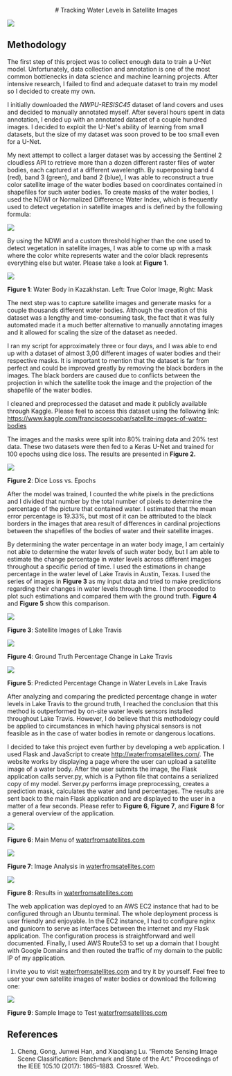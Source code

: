 <p align="center">
# Tracking Water Levels in Satellite Images

![](https://github.com/fescobar96/Tracking-Water-Levels-in-Satellite-Images/blob/master/Satellite%20Images/main.gif?raw=true)



## Methodology

The first step of this project was to collect enough data to train a U-Net model. Unfortunately, data collection and annotation is one of the most common bottlenecks in data science and machine learning projects. After intensive research, I failed to find and adequate dataset to train my model so I decided to create my own.

I initially downloaded the *NWPU-RESISC45* dataset of land covers and uses and decided to manually annotated myself. After several hours spent in data annotation, I ended up with an annotated dataset of a couple hundred images. I decided to exploit the U-Net's ability of learning from small datasets, but the size of my dataset was soon proved to be too small even for a U-Net.

My next attempt to collect a larger dataset was by accessing the Sentinel 2 cloudless API to retrieve more than a dozen different raster files of water bodies, each captured at a different wavelength. By superposing band 4 (red), band 3 (green), and band 2 (blue), I was able to reconstruct a true color satellite image of the water bodies based on coordinates contained in shapefiles for such water bodies. To create masks of the water bodies, I used the NDWI or Normalized Difference Water Index, which is frequently used to detect vegetation in satellite images and is defined by the following formula:



![](https://github.com/fescobar96/Tracking-Water-Levels-in-Satellite-Data/blob/master/Satellite%20Images/2.png?raw=true)



By using the NDWI and a custom threshold higher than the one used to detect vegetation in satellite images, I was able to come up with a mask where the color white represents water and the color black represents everything else but water. Please take a look at **Figure 1**.



![](https://github.com/fescobar96/Tracking-Water-Levels-in-Satellite-Data/blob/master/Satellite%20Images/3.png?raw=true)

**Figure 1**: Water Body in Kazakhstan. Left: True Color Image, Right: Mask

The next step was to capture satellite images and generate masks for a couple thousands different water bodies. Although the creation of this dataset was a lengthy and time-consuming task, the fact that it was fully automated made it a much better alternative to manually annotating images and it allowed for scaling the size of the dataset as needed.

I ran my script for approximately three or four days, and I was able to end up with a dataset of almost 3,00 different images of water bodies and their respective masks. It is important to mention that the dataset is far from perfect and could be improved greatly by removing the black borders in the images. The black borders are caused due to conflicts between the projection in which the satellite took the image and the projection of the shapefile of the water bodies. 

I cleaned and preprocessed the dataset and made it publicly available through Kaggle. Please feel to access this dataset using the following link: https://www.kaggle.com/franciscoescobar/satellite-images-of-water-bodies

The images and the masks were split into 80% training data and 20% test data. These two datasets were then fed to a Keras U-Net  and trained for 100 epochs using dice loss. The results are presented in **Figure 2.**



![](https://github.com/fescobar96/Tracking-Water-Levels-in-Satellite-Data/blob/master/Satellite%20Images/4.png?raw=true)

**Figure 2**: Dice Loss vs. Epochs

After the model was trained, I counted the white pixels in the predictions and I divided that number by the total number of pixels to determine the percentage of the picture that contained water. I estimated that the mean error percentage is 19.33%, but most of it can be attributed to the black borders in the images that area result of differences in cardinal projections between the shapefiles of the bodies of water and their satellite images.

By determining the water percentage in an water body image, I am certainly not able to determine the water levels of such water body, but I am able to estimate the change percentage in water levels across different images throughout a specific period of time. I used the estimations in change percentage in the water level of Lake Travis in Austin, Texas. I used the series of images in **Figure 3** as my input data and tried to make predictions regarding their changes in water levels through time. I then proceeded to plot such estimations and compared them with the ground truth. **Figure 4** and **Figure 5** show this comparison.



![](https://github.com/fescobar96/Tracking-Water-Levels-in-Satellite-Data/blob/master/Satellite%20Images/1.gif?raw=true)

**Figure 3**: Satellite Images of Lake Travis



![](https://github.com/fescobar96/Tracking-Water-Levels-in-Satellite-Data/blob/master/Satellite%20Images/5.png?raw=true)

**Figure 4**: Ground Truth Percentage Change in Lake Travis



![](https://github.com/fescobar96/Tracking-Water-Levels-in-Satellite-Data/blob/master/Satellite%20Images/6.png?raw=true)

**Figure 5**: Predicted Percentage Change in Water Levels in Lake Travis



After analyzing and comparing the predicted percentage change in water levels in Lake Travis to the ground truth, I reached the conclusion that this method is outperformed by on-site water levels sensors installed throughout Lake Travis. However, I do believe that this methodology could be applied to circumstances in which having physical sensors is not feasible as in the case of water bodies in remote or dangerous locations.

I decided to take this project even further by developing a web application. I used Flask and JavaScript to create http://waterfromsatellites.com/. The website works by displaying a page where the user can upload a satellite image of a water body. After the user submits the image, the Flask application calls server.py, which is a Python file that contains a serialized copy of my model. Server.py performs image preprocessing, creates a prediction mask, calculates the water and land percentages. The results are sent back to the main Flask application and are displayed to the user in a matter of a few seconds. Please refer to **Figure 6**, **Figure 7**, and **Figure 8** for a general overview of the application.



![](https://github.com/fescobar96/Tracking-Water-Levels-in-Satellite-Images/blob/master/Satellite%20Images/7.jpg?raw=true)

**Figure 6**: Main Menu of [waterfromsatellites.com](http://waterfromsatellites.com)



![](https://github.com/fescobar96/Tracking-Water-Levels-in-Satellite-Images/blob/master/Satellite%20Images/8.jpg?raw=true)

**Figure 7**: Image Analysis in [waterfromsatellites.com](http://waterfromsatellites.com)



![](https://github.com/fescobar96/Tracking-Water-Levels-in-Satellite-Images/blob/master/Satellite%20Images/9.jpg?raw=true)

**Figure 8**: Results in [waterfromsatellites.com](http://waterfromsatellites.com)



The web application was deployed to an AWS EC2 instance that had to be configured through an Ubuntu terminal. The whole deployment process is user friendly and enjoyable. In the EC2 instance, I had to configure nginx and gunicorn to serve as interfaces between the internet and my Flask application. The configuration process is straightforward and well documented. Finally, I used AWS Route53 to set up a domain that I bought with Google Domains and then routed the traffic of my domain to the public IP of my application.

I invite you to visit [waterfromsatellites.com](http://waterfromsatellites.com) and try it by yourself. Feel free to user your own satellite images of water bodies or download the following one:

![](https://github.com/fescobar96/Tracking-Water-Levels-in-Satellite-Images/blob/master/Satellite%20Images/example1.jpg?raw=true)

**Figure 9**: Sample Image to Test [waterfromsatellites.com](http://waterfromsatellites.com)

</p>

## References

1. Cheng, Gong, Junwei Han, and Xiaoqiang Lu. “Remote Sensing Image Scene Classification: Benchmark and State of the Art.” Proceedings of the IEEE 105.10 (2017): 1865–1883. Crossref. Web.
